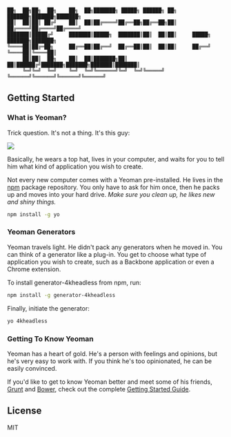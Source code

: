 ```

██╗  ██╗██╗  ██╗    ██╗  ██╗███████╗ █████╗ ██████╗ ██╗     ███████╗███████╗███████╗
██║  ██║██║ ██╔╝    ██║  ██║██╔════╝██╔══██╗██╔══██╗██║     ██╔════╝██╔════╝██╔════╝
███████║█████╔╝     ███████║█████╗  ███████║██║  ██║██║     █████╗  ███████╗███████╗
╚════██║██╔═██╗     ██╔══██║██╔══╝  ██╔══██║██║  ██║██║     ██╔══╝  ╚════██║╚════██║
     ██║██║  ██╗    ██║  ██║███████╗██║  ██║██████╔╝███████╗███████╗███████║███████║
     ╚═╝╚═╝  ╚═╝    ╚═╝  ╚═╝╚══════╝╚═╝  ╚═╝╚═════╝ ╚══════╝╚══════╝╚══════╝╚══════╝
```

## Getting Started

### What is Yeoman?

Trick question. It's not a thing. It's this guy:

![](http://i.imgur.com/JHaAlBJ.png)

Basically, he wears a top hat, lives in your computer, and waits for you to tell him what kind of application you wish to create.

Not every new computer comes with a Yeoman pre-installed. He lives in the [npm](https://npmjs.org) package repository. You only have to ask for him once, then he packs up and moves into your hard drive. *Make sure you clean up, he likes new and shiny things.*

```bash
npm install -g yo
```

### Yeoman Generators

Yeoman travels light. He didn't pack any generators when he moved in. You can think of a generator like a plug-in. You get to choose what type of application you wish to create, such as a Backbone application or even a Chrome extension.

To install generator-4kheadless from npm, run:

```bash
npm install -g generator-4kheadless
```

Finally, initiate the generator:

```bash
yo 4kheadless
```

### Getting To Know Yeoman

Yeoman has a heart of gold. He's a person with feelings and opinions, but he's very easy to work with. If you think he's too opinionated, he can be easily convinced.

If you'd like to get to know Yeoman better and meet some of his friends, [Grunt](http://gruntjs.com) and [Bower](http://bower.io), check out the complete [Getting Started Guide](https://github.com/yeoman/yeoman/wiki/Getting-Started).


## License

MIT
